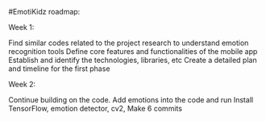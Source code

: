 #EmotiKidz roadmap:

Week 1:

 Find similar codes related to the project
 research to understand emotion recognition tools
 Define core features and functionalities of the mobile app
 Establish and identify the technologies, libraries, etc
 Create a detailed plan and timeline for the first phase
 
Week 2:

 Continue building on the code.
 Add emotions into the code and run
 Install TensorFlow, emotion detector, cv2,
 Make 6 commits
